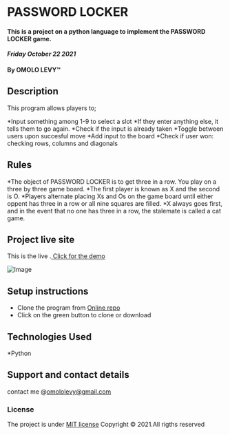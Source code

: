 # PASSWORD LOCKER
#### This is a project on a python language to implement the PASSWORD LOCKER game.
 
 ***Friday October 22 2021*** 
#### By **OMOLO LEVY**&trade;

## Description
This program allows players to;

*Input something among 1-9 to select a slot
*If they enter anything else, it tells them to go again.
*Check if the input is already taken
*Toggle between users upon succesful move
*Add input to the board
*Check if user won: checking rows, columns and diagonals
</br>


## Rules
*The object of PASSWORD LOCKER is to get three in a row. You play on a three by three game board. 
*The first player is known as X and the second is O. 
*Players alternate placing Xs and Os on the game board until either oppent has three in a row or all nine squares are filled. 
*X always goes first, and in the event that no one has three in a row, the stalemate is called a cat game.



## Project live site
  This is the live .[ Click for the demo](https://omololevy.github.io/)

  ![Image](./images/demo.png)

## Setup instructions
* Clone the program from [Online repo](https://github.com/omololevy)
* Click on the green button to clone or download



## Technologies Used
*Python

## Support and contact details
contact me @omololevy@gmail.com
### License
The project is under [MIT license](https://github.com/omololevy/Password-Locker/blob/master/LICENSE) 
Copyright &copy; 2021.All rigths reserved
  